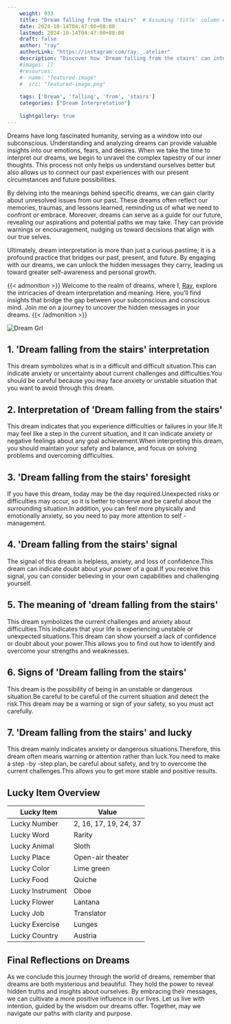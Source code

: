 ```yaml
---
    weight: 933
    title: "Dream falling from the stairs"  # Assuming 'title' column exists
    date: 2024-10-14T04:47:00+08:00
    lastmod: 2024-10-14T04:47:00+08:00
    draft: false
    author: "ray"
    authorLink: "https://instagram.com/ray._.atelier"
    description: "Discover how 'Dream falling from the stairs' can interpret your future and uncover its significant meanings in your life."
    #images: []
    #resources:
    #- name: "featured-image"
    #  src: "featured-image.png"
    
    tags: ['Dream', 'falling', 'from', 'stairs']
    categories: ["Dream Interpretation"]
    
    lightgallery: true
---
```

    
Dreams have long fascinated humanity, serving as a window into our subconscious. Understanding and analyzing dreams can provide valuable insights into our emotions, fears, and desires. When we take the time to interpret our dreams, we begin to unravel the complex tapestry of our inner thoughts. This process not only helps us understand ourselves better but also allows us to connect our past experiences with our present circumstances and future possibilities.

By delving into the meanings behind specific dreams, we can gain clarity about unresolved issues from our past. These dreams often reflect our memories, traumas, and lessons learned, reminding us of what we need to confront or embrace. Moreover, dreams can serve as a guide for our future, revealing our aspirations and potential paths we may take. They can provide warnings or encouragement, nudging us toward decisions that align with our true selves.

Ultimately, dream interpretation is more than just a curious pastime; it is a profound practice that bridges our past, present, and future. By engaging with our dreams, we can unlock the hidden messages they carry, leading us toward greater self-awareness and personal growth.

{{< admonition >}}
Welcome to the realm of dreams, where I, [Ray](https://instagram.com/ray._.atelier), explore the intricacies of dream interpretation and meaning. Here, you’ll find insights that bridge the gap between your subconscious and conscious mind. Join me on a journey to uncover the hidden messages in your dreams.
{{< /admonition >}}

![Dream Grl](https://cdn.pixabay.com/photo/2017/11/02/03/35/gothic-2910057_1280.jpg "Dream Grl")

## 1. 'Dream falling from the stairs' interpretation
This dream symbolizes what is in a difficult and difficult situation.This can indicate anxiety or uncertainty about current challenges and difficulties.You should be careful because you may face anxiety or unstable situation that you want to avoid through this dream.

## 2. Interpretation of 'Dream falling from the stairs'
This dream indicates that you experience difficulties or failures in your life.It may feel like a step in the current situation, and it can indicate anxiety or negative feelings about any goal achievement.When interpreting this dream, you should maintain your safety and balance, and focus on solving problems and overcoming difficulties.

## 3. 'Dream falling from the stairs' foresight
If you have this dream, today may be the day required.Unexpected risks or difficulties may occur, so it is better to observe and be careful about the surrounding situation.In addition, you can feel more physically and emotionally anxiety, so you need to pay more attention to self -management.

## 4. 'Dream falling from the stairs' signal
The signal of this dream is helpless, anxiety, and loss of confidence.This dream can indicate doubt about your power of a goal.If you receive this signal, you can consider believing in your own capabilities and challenging yourself.

## 5. The meaning of 'dream falling from the stairs'
This dream symbolizes the current challenges and anxiety about difficulties.This indicates that your life is experiencing unstable or unexpected situations.This dream can show yourself a lack of confidence or doubt about your power.This allows you to find out how to identify and overcome your strengths and weaknesses.

## 6. Signs of 'Dream falling from the stairs'
This dream is the possibility of being in an unstable or dangerous situation.Be careful to be careful of the current situation and detect the risk.This dream may be a warning or sign of your safety, so you must act carefully.

## 7. 'Dream falling from the stairs' and lucky
This dream mainly indicates anxiety or dangerous situations.Therefore, this dream often means warning or attention rather than luck.You need to make a step -by -step plan, be careful about safety, and try to overcome the current challenges.This allows you to get more stable and positive results.

## Lucky Item Overview
| Lucky Item          | Value              |
|---------------|--------------------|
| Lucky Number        | 2, 16, 17, 19, 24, 37  |
| Lucky Word          | Rarity |
| Lucky Animal        | Sloth |
| Lucky Place         | Open-air theater     |
| Lucky Color         | Lime green     |
| Lucky Food          | Quiche      |
| Lucky Instrument    | Oboe |
| Lucky Flower        | Lantana    |
| Lucky Job           | Translator       |
| Lucky Exercise      | Lunges  |
| Lucky Country       | Austria    |


##  Final Reflections on Dreams

As we conclude this journey through the world of dreams, remember that dreams are both mysterious and beautiful. They hold the power to reveal hidden truths and insights about ourselves. By embracing their messages, we can cultivate a more positive influence in our lives. Let us live with intention, guided by the wisdom our dreams offer. Together, may we navigate our paths with clarity and purpose.
